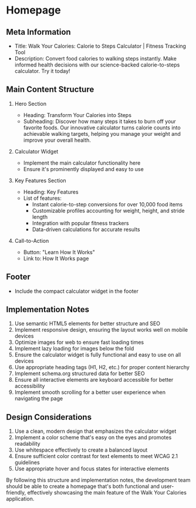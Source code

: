 # Homepage

## Meta Information
- Title: Walk Your Calories: Calorie to Steps Calculator | Fitness Tracking Tool
- Description: Convert food calories to walking steps instantly. Make informed health decisions with our science-backed calorie-to-steps calculator. Try it today!

## Main Content Structure

1. Hero Section
   - Heading: Transform Your Calories into Steps
   - Subheading: Discover how many steps it takes to burn off your favorite foods. Our innovative calculator turns calorie counts into achievable walking targets, helping you manage your weight and improve your overall health.

2. Calculator Widget
   - Implement the main calculator functionality here
   - Ensure it's prominently displayed and easy to use

3. Key Features Section
   - Heading: Key Features
   - List of features:
     * Instant calorie-to-step conversions for over 10,000 food items
     * Customizable profiles accounting for weight, height, and stride length
     * Integration with popular fitness trackers
     * Data-driven calculations for accurate results

4. Call-to-Action
   - Button: "Learn How It Works"
   - Link to: How It Works page

## Footer
- Include the compact calculator widget in the footer

## Implementation Notes
1. Use semantic HTML5 elements for better structure and SEO
2. Implement responsive design, ensuring the layout works well on mobile devices
3. Optimize images for web to ensure fast loading times
4. Implement lazy loading for images below the fold
5. Ensure the calculator widget is fully functional and easy to use on all devices
6. Use appropriate heading tags (H1, H2, etc.) for proper content hierarchy
7. Implement schema.org structured data for better SEO
8. Ensure all interactive elements are keyboard accessible for better accessibility
9. Implement smooth scrolling for a better user experience when navigating the page

## Design Considerations
1. Use a clean, modern design that emphasizes the calculator widget
2. Implement a color scheme that's easy on the eyes and promotes readability
3. Use whitespace effectively to create a balanced layout
4. Ensure sufficient color contrast for text elements to meet WCAG 2.1 guidelines
5. Use appropriate hover and focus states for interactive elements

By following this structure and implementation notes, the development team should be able to create a homepage that's both functional and user-friendly, effectively showcasing the main feature of the Walk Your Calories application.